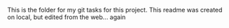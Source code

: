 This is the folder for my git tasks for this project. This readme was created on local, but edited from the web... again
